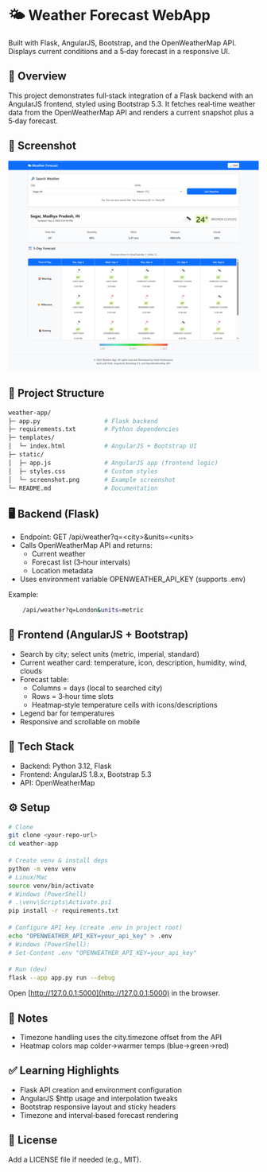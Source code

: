 # 🌤 Weather Forecast WebApp

Built with Flask, AngularJS, Bootstrap, and the OpenWeatherMap API. Displays current conditions and a 5‑day forecast in a responsive UI.

## 🚀 Overview

This project demonstrates full‑stack integration of a Flask backend with an AngularJS frontend, styled using Bootstrap 5.3. It fetches real‑time weather data from the OpenWeatherMap API and renders a current snapshot plus a 5‑day forecast.

## 📸 Screenshot

![Weather App UI](static/screenshot.png)

## 📂 Project Structure

```bash
weather-app/
├─ app.py                  # Flask backend
├─ requirements.txt        # Python dependencies
├─ templates/
│  └─ index.html           # AngularJS + Bootstrap UI
├─ static/
│  ├─ app.js               # AngularJS app (frontend logic)
│  ├─ styles.css           # Custom styles
│  └─ screenshot.png       # Example screenshot
└─ README.md               # Documentation
```

## 🖥️ Backend (Flask)

- Endpoint: GET /api/weather?q=&lt;city&gt;&amp;units=&lt;units&gt;
- Calls OpenWeatherMap API and returns:
  - Current weather
  - Forecast list (3‑hour intervals)
  - Location metadata
- Uses environment variable OPENWEATHER_API_KEY (supports .env)

Example:

```bash
    /api/weather?q=London&units=metric
```

## 🎨 Frontend (AngularJS + Bootstrap)

- Search by city; select units (metric, imperial, standard)
- Current weather card: temperature, icon, description, humidity, wind, clouds
- Forecast table:
  - Columns = days (local to searched city)
  - Rows = 3‑hour time slots
  - Heatmap‑style temperature cells with icons/descriptions
- Legend bar for temperatures
- Responsive and scrollable on mobile

## 🔧 Tech Stack

- Backend: Python 3.12, Flask
- Frontend: AngularJS 1.8.x, Bootstrap 5.3
- API: OpenWeatherMap

## ⚙️ Setup

```bash
# Clone
git clone <your-repo-url>
cd weather-app

# Create venv & install deps
python -m venv venv
# Linux/Mac
source venv/bin/activate
# Windows (PowerShell)
# .\venv\Scripts\Activate.ps1
pip install -r requirements.txt

# Configure API key (create .env in project root)
echo "OPENWEATHER_API_KEY=your_api_key" > .env
# Windows (PowerShell):
# Set-Content .env "OPENWEATHER_API_KEY=your_api_key"

# Run (dev)
flask --app app.py run --debug
```

Open [http://127.0.0.1:5000](http://127.0.0.1:5000) in the browser.

## 📝 Notes

- Timezone handling uses the city.timezone offset from the API
- Heatmap colors map colder→warmer temps (blue→green→red)

## ✅ Learning Highlights

- Flask API creation and environment configuration
- AngularJS $http usage and interpolation tweaks
- Bootstrap responsive layout and sticky headers
- Timezone and interval‑based forecast rendering

## 📄 License

Add a LICENSE file if needed (e.g., MIT).
